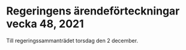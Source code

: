 # Regeringens ärendeförteckningar vecka 48, 2021

Till regeringssammanträdet torsdag den 2 december.
